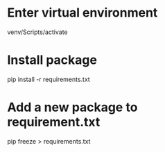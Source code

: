 # Enter virtual environment
venv/Scripts/activate

# Install package
pip install -r requirements.txt

# Add a new package to requirement.txt
pip freeze > requirements.txt
